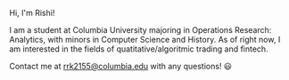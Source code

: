 Hi, I'm Rishi!

I am a student at Columbia University majoring in Operations Research: Analytics, with minors in Computer Science and History. As of right now, I am interested in the fields of quatitative/algoritmic trading and fintech.

Contact me at rrk2155@columbia.edu with any questions! 😃
